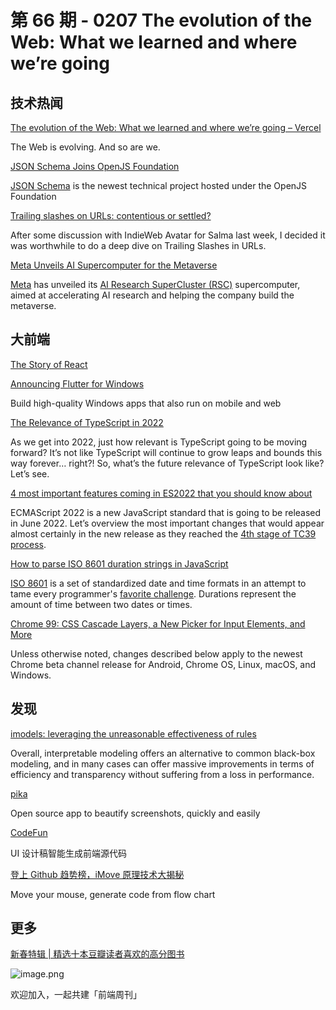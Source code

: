 # 第 66 期 - 0207 The evolution of the Web: What we learned and where we’re going
## 技术热闻
[The evolution of the Web: What we learned and where we’re going – Vercel](https://vercel.com/blog/how-the-web-evolves)

The Web is evolving. And so are we.

[JSON Schema Joins OpenJS Foundation](https://openjsf.org/blog/2022/01/31/json-schema-joins-openjs-foundation/)

[JSON Schema](https://json-schema.org/) is the newest technical project hosted under the OpenJS Foundation

[Trailing slashes on URLs: contentious or settled?](https://www.zachleat.com/web/trailing-slash/)

After some discussion with IndieWeb Avatar for Salma last week, I decided it was worthwhile to do a deep dive on Trailing Slashes in URLs.

[Meta Unveils AI Supercomputer for the Metaverse](https://www.infoq.com/news/2022/02/meta-metaverse-ai-supercomputer/)

[Meta](https://about.facebook.com/meta) has unveiled its [AI Research SuperCluster (RSC)](https://ai.facebook.com/blog/ai-rsc) supercomputer, aimed at accelerating AI research and helping the company build the metaverse.

## 大前端
[The Story of React](https://www.youtube.com/watch?v=Wm_xI7KntDs)


[Announcing Flutter for Windows](https://medium.com/flutter/announcing-flutter-for-windows-6979d0d01fed)

Build high-quality Windows apps that also run on mobile and web

[The Relevance of TypeScript in 2022](https://css-tricks.com/the-relevance-of-typescript-in-2022/)

As we get into 2022, just how relevant is TypeScript going to be moving forward? It’s not like TypeScript will continue to grow leaps and bounds this way forever… right?! So, what’s the future relevance of TypeScript look like? Let’s see.

[4 most important features coming in ES2022 that you should know about](https://medium.com/@bsalwiczek/4-most-important-features-coming-in-es2022-that-you-should-know-about-f7e18c1bff9b)

ECMAScript 2022 is a new JavaScript standard that is going to be released in June 2022. Let’s overview the most important changes that would appear almost certainly in the new release as they reached the [4th stage of TC39 process](https://tc39.es/process-document/).

[How to parse ISO 8601 duration strings in JavaScript](https://www.twilio.com/blog/parse-iso8601-duration-javascript)

[ISO 8601](https://en.wikipedia.org/wiki/ISO_8601) is a set of standardized date and time formats in an attempt to tame every programmer's [favorite challenge](https://www.reddit.com/r/ProgrammerHumor/comments/j7g110/how_to_use_dates_in_javascript/). Durations represent the amount of time between two dates or times.

[Chrome 99: CSS Cascade Layers, a New Picker for Input Elements, and More](https://blog.chromium.org/2022/02/chrome-99-css-cascade-layers-new-picker.html)

Unless otherwise noted, changes described below apply to the newest Chrome beta channel release for Android, Chrome OS, Linux, macOS, and Windows.

## 发现
[imodels: leveraging the unreasonable effectiveness of rules](https://bair.berkeley.edu/blog/2022/02/02/imodels/)

Overall, interpretable modeling offers an alternative to common black-box modeling, and in many cases can offer massive improvements in terms of efficiency and transparency without suffering from a loss in performance.

[pika](https://pika.rishimohan.me/)

Open source app to beautify screenshots, quickly and easily

[CodeFun](https://code.fun/)

UI 设计稿智能生成前端源代码

[登上 Github 趋势榜，iMove 原理技术大揭秘](https://www.yuque.com/imove/blog/qxq2mw)

Move your mouse, generate code from flow chart

## 更多
[新春特辑 | 精选十本豆瓣读者喜欢的高分图书](https://mp.weixin.qq.com/s/_u9K2_0MW2lvXqsiowaaQQ)

![image.png](https://cdn.nlark.com/yuque/0/2020/png/85771/1605930034828-7fc81343-651f-4a15-8465-eebe5a23cf61.png#crop=0&crop=0&crop=1&crop=1&height=31&id=C5Hpa&margin=%5Bobject%20Object%5D&name=image.png&originHeight=90&originWidth=2186&originalType=binary&ratio=1&rotation=0&showTitle=false&size=14325&status=done&style=none&title=&width=746)


欢迎加入，一起共建「前端周刊」
